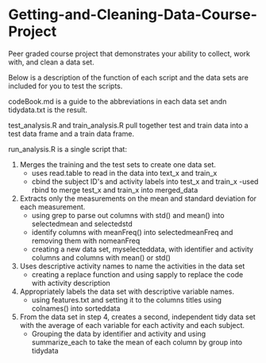 # Getting-and-Cleaning-Data-Course-Project
Peer graded course project that demonstrates your ability to collect, work with, and clean a data set.

Below is a description of the function of each script and the data sets are included for you to test the scripts.

codeBook.md is a guide to the abbreviations in each data set andn tidydata.txt is the result.

test_analysis.R and train_analysis.R pull together test and train data into a test data frame and a train data frame.

run_analysis.R is a single script that:

1. Merges the training and the test sets to create one data set.
      - uses read.table to read in the data into text_x and train_x
      - cbind the subject ID's and activity labels into test_x and train_x
      -used rbind to merge test_x and train_x into merged_data
2. Extracts only the measurements on the mean and standard deviation for each measurement.
      - using grep to parse out columns with std() and mean() into selectedmean and selectedstd
      - identify columns with meanFreq() into selectedmeanFreq and removing them with nomeanFreq
      - creating a new data set, myselecteddata, with identifier and activity columns and columns with mean() or std()
3. Uses descriptive activity names to name the activities in the data set
      - creating a replace function and using sapply to replace the code with activity description
4. Appropriately labels the data set with descriptive variable names.
      - using features.txt and setting it to the columns titles using colnames() into sorteddata
5. From the data set in step 4, creates a second, independent tidy data set with the average of each variable for each activity and each subject.
      - Grouping the data by identifier and activity and using summarize_each to take the mean of each column by group into tidydata


